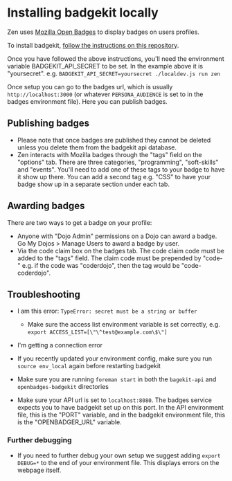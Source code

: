 # Installing badgekit locally

Zen uses [Mozilla Open Badges](http://badgekit.openbadges.org/) to display badges on users profiles.

To install badgekit, [follow the instructions on this repository](https://github.com/mozilla/openbadges-badgekit/wiki/BadgeKit-Self-Hosting-Guide).

Once you have followed the above instructions, you'll need the environment variable BADGEKIT_API_SECRET to be set. In the example above it is "yoursecret". e.g. `BADGEKIT_API_SECRET=yoursecret ./localdev.js run zen`

Once setup you can go to the badges url, which is usually `http://localhost:3000` (or whatever `PERSONA_AUDIENCE` is set to in the badges environment file). Here you can publish badges.

## Publishing badges

* Please note that once badges are published they cannot be deleted unless you delete them from the badgekit api database.
* Zen interacts with Mozilla badges through the "tags" field on the "options" tab. There are three categories, "programming", "soft-skills" and "events". You'll need to add one of these tags to your badge to have it show up there. You can add a second tag e.g. "CSS" to have your badge show up in a separate section under each tab.

## Awarding badges

There are two ways to get a badge on your profile:

* Anyone with "Dojo Admin" permissions on a Dojo can award a badge. Go My Dojos > Manage Users to award a badge by user.
* Via the code claim box on the badges tab. The code claim code must be added to the "tags" field. The claim code must be prepended by "code-" e.g. if the code was "coderdojo", then the tag would be "code-coderdojo".

## Troubleshooting
* I am this error: `TypeError: secret must be a string or buffer`
  * Make sure the access list environment variable is set correctly, e.g.
  `export ACCESS_LIST=[\"\^test@example.com\$\"]`

* I'm getting a connection error
 * If you recently updated your environment config, make sure you run `source env_local` again before restarting badgekit
 * Make sure you are running `foreman start` in both the `bagekit-api` and `openbadges-badgekit` directories
 * Make sure your API url is set to `localhost:8080`. The badges service expects you to have badgekit set up on this port. In the API environment file, this is the "PORT" variable, and in the badgekit environment file, this is the "OPENBADGER_URL" variable. 

### Further debugging

* If you need to further debug your own setup we suggest adding `export DEBUG=*` to the end of your environment file. This displays errors on the webpage itself.

